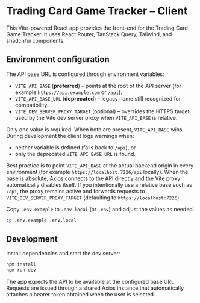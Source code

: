 # Trading Card Game Tracker – Client

This Vite-powered React app provides the front-end for the Trading Card Game Tracker. It uses React Router, TanStack Query, Tailwind, and shadcn/ui components.

## Environment configuration

The API base URL is configured through environment variables:

- `VITE_API_BASE` (**preferred**) – points at the root of the API server (for example `https://api.example.com` or `/api`).
- `VITE_API_BASE_URL` (**deprecated**) – legacy name still recognized for compatibility.
- `VITE_DEV_SERVER_PROXY_TARGET` (optional) – overrides the HTTPS target used by the Vite dev server proxy when `VITE_API_BASE` is relative.

Only one value is required. When both are present, `VITE_API_BASE` wins. During development the client logs warnings when:

- neither variable is defined (falls back to `/api`), or
- only the deprecated `VITE_API_BASE_URL` is found.

Best practice is to point `VITE_API_BASE` at the actual backend origin in every environment (for example `https://localhost:7226/api` locally). When the base is absolute, Axios connects to the API directly and the Vite proxy automatically disables itself. If you intentionally use a relative base such as `/api`, the proxy remains active and forwards requests to `VITE_DEV_SERVER_PROXY_TARGET` (defaulting to `https://localhost:7226`).

Copy `.env.example` to `.env.local` (or `.env`) and adjust the values as needed.

```bash
cp .env.example .env.local
```

## Development

Install dependencies and start the dev server:

```bash
npm install
npm run dev
```

The app expects the API to be available at the configured base URL. Requests are issued through a shared Axios instance that automatically attaches a bearer token obtained when the user is selected.
